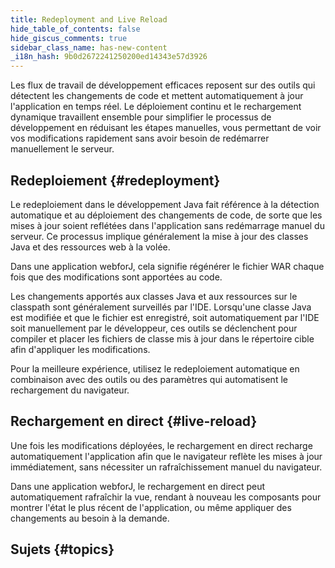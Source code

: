 ```yaml
---
title: Redeployment and Live Reload
hide_table_of_contents: false
hide_giscus_comments: true
sidebar_class_name: has-new-content
_i18n_hash: 9b0d2672241250200ed14343e57d3926
---
```

Les flux de travail de développement efficaces reposent sur des outils qui détectent les changements de code et mettent automatiquement à jour l'application en temps réel. Le déploiement continu et le rechargement dynamique travaillent ensemble pour simplifier le processus de développement en réduisant les étapes manuelles, vous permettant de voir vos modifications rapidement sans avoir besoin de redémarrer manuellement le serveur.

## Redeploiement {#redeployment}

Le redeploiement dans le développement Java fait référence à la détection automatique et au déploiement des changements de code, de sorte que les mises à jour soient reflétées dans l'application sans redémarrage manuel du serveur. Ce processus implique généralement la mise à jour des classes Java et des ressources web à la volée.

Dans une application webforJ, cela signifie régénérer le fichier WAR chaque fois que des modifications sont apportées au code.

Les changements apportés aux classes Java et aux ressources sur le classpath sont généralement surveillés par l'IDE. Lorsqu'une classe Java est modifiée et que le fichier est enregistré, soit automatiquement par l'IDE soit manuellement par le développeur, ces outils se déclenchent pour compiler et placer les fichiers de classe mis à jour dans le répertoire cible afin d'appliquer les modifications.

Pour la meilleure expérience, utilisez le redeploiement automatique en combinaison avec des outils ou des paramètres qui automatisent le rechargement du navigateur.

## Rechargement en direct {#live-reload}

Une fois les modifications déployées, le rechargement en direct recharge automatiquement l'application afin que le navigateur reflète les mises à jour immédiatement, sans nécessiter un rafraîchissement manuel du navigateur.

Dans une application webforJ, le rechargement en direct peut automatiquement rafraîchir la vue, rendant à nouveau les composants pour montrer l'état le plus récent de l'application, ou même appliquer des changements au besoin à la demande.

## Sujets {#topics}

<DocCardList className="topics-section" />
